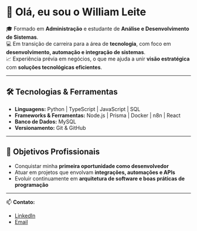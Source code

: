 # 👋 Olá, eu sou o William Leite  

🎓 Formado em **Administração** e estudante de **Análise e Desenvolvimento de Sistemas**.  
💻 Em transição de carreira para a área de **tecnologia**, com foco em **desenvolvimento, automação e integração de sistemas**.  
📈 Experiência prévia em negócios, o que me ajuda a unir **visão estratégica** com **soluções tecnológicas eficientes**.  

---
## 🛠️ Tecnologias & Ferramentas
- **Linguagens:** Python | TypeScript | JavaScript | SQL  
- **Frameworks & Ferramentas:** Node.js | Prisma | Docker | n8n | React 
- **Banco de Dados:** MySQL  
- **Versionamento:** Git & GitHub
  
---
## 🎯 Objetivos Profissionais
- Conquistar minha **primeira oportunidade como desenvolvedor**  
- Atuar em projetos que envolvam **integrações, automações e APIs**  
- Evoluir continuamente em **arquitetura de software e boas práticas de programação**  

---
📫 **Contato:**  
- [LinkedIn](www.linkedin.com/in/williamdevbl)
- [Email](williamb_leite@hotmail.com)  
